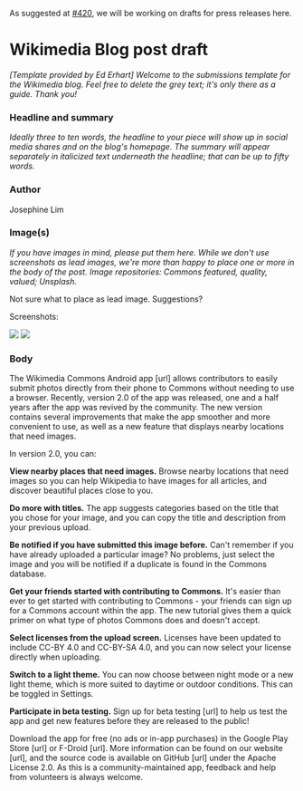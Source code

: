 As suggested at [#420](https://github.com/commons-app/apps-android-commons/issues/420), we will be working on drafts for press releases here.

# Wikimedia Blog post draft

_[Template provided by Ed Erhart]_
_Welcome to the submissions template for the Wikimedia blog. Feel free to delete the grey text; it's only there as a guide. Thank you!_

### Headline and summary
_Ideally three to ten words, the headline to your piece will show up in social media shares and on the blog's homepage. The summary will appear separately in italicized text underneath the headline; that can be up to fifty words._

### Author
Josephine Lim

### Image(s) 
_If you have images in mind, please put them here. While we don't use screenshots as lead images, we're more than happy to place one or more in the body of the post. Image repositories: Commons featured, quality, valued; Unsplash._

Not sure what to place as lead image. Suggestions?

Screenshots: 

![](https://upload.wikimedia.org/wikipedia/commons/thumb/7/74/Commons_Android_app_upload_screen.png/337px-Commons_Android_app_upload_screen.png)
![](https://upload.wikimedia.org/wikipedia/commons/thumb/5/51/Commons_Android_app_Nearby_Places_feature.png/337px-Commons_Android_app_Nearby_Places_feature.png)

### Body

The Wikimedia Commons Android app [url] allows contributors to easily submit photos directly from their phone to Commons without needing to use a browser. Recently, version 2.0 of the app was released, one and a half years after the app was revived by the community. The new version contains several improvements that make the app smoother and more convenient to use, as well as a new feature that displays nearby locations that need images.

In version 2.0, you can:

**View nearby places that need images.** Browse nearby locations that need images so you can help Wikipedia to have images for all articles, and discover beautiful places close to you.

**Do more with titles.** The app suggests categories based on the title that you chose for your image, and you can copy the title and description from your previous upload.

**Be notified if you have submitted this image before.** Can't remember if you have already uploaded a particular image? No problems, just select the image and you will be notified if a duplicate is found in the Commons database.

**Get your friends started with contributing to Commons.** It's easier than ever to get started with contributing to Commons - your friends can sign up for a Commons account within the app. The new tutorial gives them a quick primer on what type of photos Commons does and doesn't accept.

**Select licenses from the upload screen.** Licenses have been updated to include CC-BY 4.0 and CC-BY-SA 4.0, and you can now select your license directly when uploading.

**Switch to a light theme.** You can now choose between night mode or a new light theme, which is more suited to daytime or outdoor conditions. This can be toggled in Settings.

**Participate in beta testing.** Sign up for beta testing [url] to help us test the app and get new features before they are released to the public!

Download the app for free (no ads or in-app purchases) in the Google Play Store [url] or F-Droid [url]. More information can be found on our website [url], and the source code is available on GitHub [url] under the Apache License 2.0. As this is a community-maintained app, feedback and help from volunteers is always welcome.
